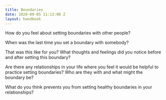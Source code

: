 ```yaml
---
title: Boundaries
date: 2020-09-05 11:13:00 Z
layout: handbook
---
```


How do you feel about setting boundaries with other people?  




When was the last time you set a boundary with somebody?





That was this like for you? What thoughts and feelings did you notice before and after setting this boundary?




Are there any relationships in your life where you feel it would be helpful to practice setting boundaries? Who are they with and what might the boundary be?




What do you think prevents you from setting healthy boundaries in your relationships?
